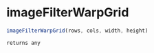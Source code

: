 # imageFilterWarpGrid

```javascript
imageFilterWarpGrid(rows, cols, width, height)
```

```javascript
returns any
```
